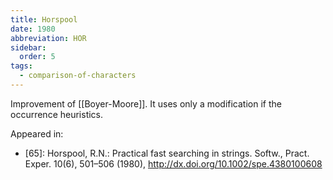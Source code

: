 ```yaml
---
title: Horspool
date: 1980
abbreviation: HOR
sidebar:
  order: 5
tags:
  - comparison-of-characters
---
```


Improvement of [[Boyer-Moore]]. It uses only a modification if the occurrence heuristics.

Appeared in:

- [65]: Horspool, R.N.: Practical fast searching in strings. Softw., Pract. Exper. 10(6), 501–506 (1980), http://dx.doi.org/10.1002/spe.4380100608
